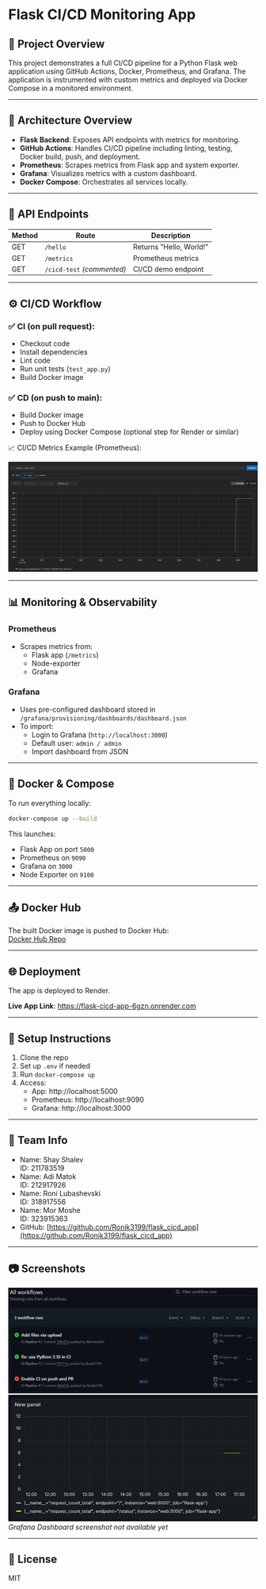 
# Flask CI/CD Monitoring App

## 📌 Project Overview

This project demonstrates a full CI/CD pipeline for a Python Flask web application using GitHub Actions, Docker, Prometheus, and Grafana. The application is instrumented with custom metrics and deployed via Docker Compose in a monitored environment.

---

## 🚀 Architecture Overview

- **Flask Backend**: Exposes API endpoints with metrics for monitoring.
- **GitHub Actions**: Handles CI/CD pipeline including linting, testing, Docker build, push, and deployment.
- **Prometheus**: Scrapes metrics from Flask app and system exporter.
- **Grafana**: Visualizes metrics with a custom dashboard.
- **Docker Compose**: Orchestrates all services locally.

---

## 🧪 API Endpoints

| Method | Route         | Description             |
|--------|---------------|-------------------------|
| GET    | `/hello`      | Returns "Hello, World!" |
| GET    | `/metrics`    | Prometheus metrics      |
| GET    | `/cicd-test` *(commented)* | CI/CD demo endpoint |

---

## ⚙️ CI/CD Workflow

### ✅ CI (on pull request):

- Checkout code
- Install dependencies
- Lint code
- Run unit tests (`test_app.py`)
- Build Docker image

### ✅ CD (on push to main):

- Build Docker image
- Push to Docker Hub
- Deploy using Docker Compose (optional step for Render or similar)

📈 CI/CD Metrics Example (Prometheus):

![Prometheus Metrics - request_count_total](screenshots/request_count_total.png)

---

## 📊 Monitoring & Observability

### Prometheus
- Scrapes metrics from:
  - Flask app (`/metrics`)
  - Node-exporter
  - Grafana

### Grafana
- Uses pre-configured dashboard stored in `/grafana/provisioning/dashboards/dashboard.json`
- To import:
  - Login to Grafana (`http://localhost:3000`)
  - Default user: `admin / admin`
  - Import dashboard from JSON

---

## 🐳 Docker & Compose

To run everything locally:

```bash
docker-compose up --build
```

This launches:
- Flask App on port `5000`
- Prometheus on `9090`
- Grafana on `3000`
- Node Exporter on `9100`

---

## 📤 Docker Hub

The built Docker image is pushed to Docker Hub:  
[Docker Hub Repo](https://hub.docker.com/r/mormoshe7/flask-cicd-app)

---

## 🌐 Deployment

The app is deployed to Render.

**Live App Link**: https://flask-cicd-app-6gzn.onrender.com

---

## 📎 Setup Instructions

1. Clone the repo
2. Set up `.env` if needed
3. Run `docker-compose up`
4. Access:
   - App: http://localhost:5000
   - Prometheus: http://localhost:9090
   - Grafana: http://localhost:3000

---

## 👥 Team Info

- Name: Shay Shalev  
  ID: 211783519  
- Name: Adi Matok  
  ID: 212917926  
- Name: Roni Lubashevski  
  ID: 318917556  
- Name: Mor Moshe  
  ID: 323915363  
- GitHub: [https://github.com/Ronik3199/flask_cicd_app](https://github.com/Ronik3199/flask_cicd_app)

---

## 📷 Screenshots

![GitHub Actions Running](screenshots/github-actions.png)
![Grafana Dashboard](screenshots/grafana_dashboard.png)
_Grafana Dashboard screenshot not available yet_

---

## 📝 License

MIT
